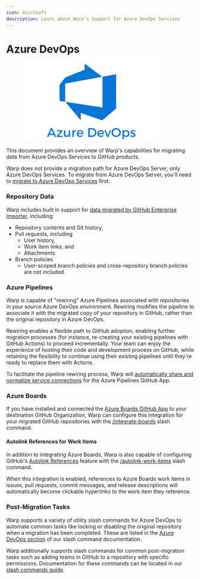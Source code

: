 ```yaml
---
icon: microsoft
description: Learn about Warp's Support for Azure DevOps Services
---
```


# Azure DevOps

<figure><img src="../../.gitbook/assets/image (7) (1) (1).png" alt="" width="375"><figcaption></figcaption></figure>

This document provides an overview of Warp's capabilities for migrating data from Azure DevOps Services to GitHub products.&#x20;

Warp does not provide a migration path for Azure DevOps Server, only Azure DevOps Services. To migrate from Azure DevOps Server, you'll need to [migrate to Azure DevOps Services](https://azure.microsoft.com/en-us/services/devops/migrate/) first.

### Repository Data

Warp includes built in support for [data migrated by GitHub Enterprise Importer](https://docs.github.com/en/migrations/using-github-enterprise-importer/migrating-from-azure-devops-to-github-enterprise-cloud/about-migrations-from-azure-devops-to-github-enterprise-cloud), including:

* Repository contents and Git history,&#x20;
* Pull requests, including
  * User history,
  * Work item links, and&#x20;
  * Attachments
* Branch policies
  * User-scoped branch policies and cross-repository branch policies are not included.

### Azure Pipelines

Warp is capable of "rewiring" Azure Pipelines associated with repositories in your source Azure DevOps environment. Rewiring modifies the pipeline to associate it with the migrated copy of your repository in GitHub, rather than the original repository in Azure DevOps.

Rewiring enables a flexible path to GitHub adoption, enabling further migration processes (for instance, re-creating your existing pipelines with GitHub Actions) to proceed incrementally. Your team can enjoy the experience of hosting their code and development process on GitHub, while retaining the flexibility to continue using their existing pipelines until they're ready to replace them with Actions.

To facilitate the pipeline rewiring process, Warp will [automatically share and normalize service connections](service-connections.md) for the Azure Pipelines GitHub App.

### Azure Boards

If you have installed and connected the [Azure Boards GitHub App](https://learn.microsoft.com/en-us/azure/devops/boards/github/install-github-app?view=azure-devops) to your destination GitHub Organization, Warp can configure this integration for your migrated GitHub repositories with the [/integrate-boards](../../using-warp/slash-commands/azure-devops/integrate-boards.md) slash command.

#### Autolink References for Work Items

In addition to integrating Azure Boards, Warp is also capable of configuring GitHub's [Autolink References](https://docs.github.com/en/repositories/managing-your-repositorys-settings-and-features/managing-repository-settings/configuring-autolinks-to-reference-external-resources) feature with the [/autolink-work-items](../../using-warp/slash-commands/azure-devops/autolink-work-items.md) slash command.&#x20;

When this integration is enabled, references to Azure Boards work items in issues, pull requests, commit messages, and release descriptions will automatically become clickable hyperlinks to the work item they reference.

### Post-Migration Tasks

Warp supports a variety of utility slash commands for Azure DevOps to automate common tasks like locking or disabling the original repository when a migration has been completed. These are listed in the [Azure DevOps section](../../using-warp/slash-commands/azure-devops/) of our slash command documentation.

Warp additionally supports slash commands for common post-migration tasks such as adding teams in GitHub to a repository with specific permissions. Documentation for these commands can be located in our [slash commands guide](../../using-warp/slash-commands/).

